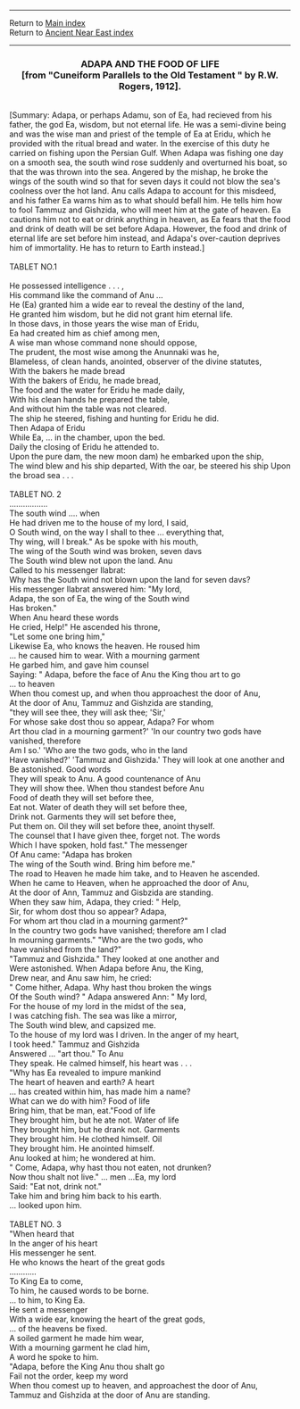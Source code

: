 <body>
 <hr>
 Return to <a href="../index.htm">Main index</a><br>
 Return to <a href="index.htm">Ancient Near East index</a><br>
 <hr>
 <center>
 <h3>
 ADAPA AND THE FOOD OF LIFE<br>
 [from "Cuneiform Parallels to the Old Testament " by R.W. Rogers, 1912].<br>
 </h3>
 </center>
 <br>
 [Summary: Adapa, or perhaps Adamu, son of Ea, had recieved from his father, the god Ea, wisdom, but not eternal life.
 He was a semi-divine being and was the wise man and priest of the temple of Ea at Eridu, which he provided with the ritual bread and water.  
 In the exercise of this duty he carried on fishing upon the Persian Gulf.  
 When Adapa was fishing one day on a smooth sea, the south wind rose suddenly and overturned his boat, so that the was thrown into the sea.  
 Angered by the mishap, he broke the wings of the south wind so that for seven days it could not blow the sea's coolness over the hot land.  
 Anu calls Adapa to account for this misdeed, and his father Ea warns him as to what should befall him.  
 He tells him how to fool Tammuz and Gishzida, who will meet him at the gate of heaven.  
 Ea cautions him not to eat or drink anything in heaven, as Ea fears that the food and drink of death will be set before Adapa.  
 However, the food and drink of eternal life are set before him instead, and Adapa's over-caution deprives him of immortality.  
 He has to return to Earth instead.]<br>
 <br>
 TABLET NO.1<br>
 <br>
 He possessed intelligence . . . ,<br>
 His command like the command of Anu ...<br>
 He (Ea) granted him a wide ear to reveal the destiny of the land,<br>
 He granted him wisdom, but he did not grant him eternal life.<br>
 In those davs, in those years the wise man of Eridu,<br>
 Ea had created him as chief among men,<br>
 A wise man whose command none should oppose,<br>
 The prudent, the most wise among the Anunnaki was he,<br>
 Blameless, of clean hands, anointed, observer of the divine statutes,<br>
 With the bakers he made bread<br>
 With the bakers of Eridu, he made bread,<br>
 The food and the water for Eridu he made daily,<br>
 With his clean hands he prepared the table,<br>
 And without him the table was not cleared.<br>
 The ship he steered, fishing and hunting for Eridu he did.<br>
 Then Adapa of Eridu<br>
 While Ea, ... in the chamber, upon the bed.<br>
 Daily the closing of Eridu he attended to.<br>
 Upon the pure dam, the new moon dam) he embarked upon the ship,<br>
 The wind blew and his ship departed, With the oar, be steered his ship Upon the broad sea . . .<br>
 <br>
 TABLET NO. 2<br>
 .................<br>
 The south wind ....  when<br>
 He had driven me to the house of my lord, I said,<br>
 O South wind, on the way I shall to thee  ... everything that,<br>
 Thy wing, will I break." As be spoke with his mouth,<br>
 The wing of the South wind was broken, seven davs<br>
 The South wind blew not upon the land.  Anu<br>
 Called to his messenger Ilabrat:<br>
 Why has the South wind not blown upon the land for seven davs?<br>
 His messenger Ilabrat answered him: "My lord,<br>
 Adapa, the son of Ea, the wing of the South wind<br>
 Has broken."<br>
 When Anu heard these words<br>
 He cried, Help!" He ascended his throne,<br>
 "Let some one bring him,"<br>
 Likewise Ea, who knows the heaven.  He roused him<br>
 ... he caused him to wear.  With a mourning garment<br>
 He garbed him, and gave him counsel<br>
 Saying: " Adapa, before the face of Anu the King thou art to go<br>
 ... to heaven<br>
 When thou comest up, and when thou approachest the door of Anu,<br>
 At the door of Anu, Tammuz and Gishzida are standing,<br>
 "they will see thee, they will ask thee; 'Sir,'<br>
 For whose sake dost thou so appear, Adapa?  For whom<br>
 Art thou clad in a mourning garment?' 'In our country two gods have vanished, therefore<br>
 Am I so.' 'Who are the two gods, who in the land<br>
 Have vanished?' 'Tammuz and Gishzida.' They will look at one another and<br>
 Be astonished.  Good words<br>
 They will speak to Anu.  A good countenance of Anu<br>
 They will show thee.  When thou standest before Anu<br>
 Food of death they will set before thee,<br>
 Eat not.  Water of death they will set before thee,<br>
 Drink not. Garments they will set before thee,<br>
 Put them on.  Oil they will set before thee, anoint thyself.<br>
 The counsel that I have given thee, forget not.  The words<br>
 Which I have spoken, hold fast." The messenger<br>
 Of Anu came: "Adapa has broken<br>
 The wing of the South wind.  Bring him before me."<br>
 The road to Heaven he made him take, and to Heaven he ascended.<br>
 When he came to Heaven, when he approached the door of Anu,<br>
 At the door of Ann, Tammuz and Gisbzida are standing.<br>
 When they saw him, Adapa, they cried: " Help,<br>
 Sir, for whom dost thou so appear?  Adapa,<br>
 For whom art thou clad in a mourning garment?"<br>
 In the country two gods have vanished; therefore am I clad<br>
 In mourning garments." "Who are the two gods, who<br>
 have vanished from the land?"<br>
 "Tammuz and Gishzida." They looked at one another and<br>
 Were astonished.  When Adapa before Anu, the King,<br>
 Drew near, and Anu saw him, he cried:<br>
 " Come hither, Adapa.  Why hast thou broken the wings<br>
 Of the South wind?  " Adapa answered Ann: " My lord,<br>
 For the house of my lord in the midst of the sea,<br>
 I was catching fish.  The sea was like a mirror,<br>
 The South wind blew, and capsized me.<br>
 To the house of my lord was I driven.  In the anger of my heart,<br>
 I took heed." Tammuz and Gishzida<br>
 Answered ... "art thou." To Anu<br>
 They speak. He calmed himself, his heart was . . .<br>
 "Why has Ea revealed to impure mankind<br>
 The heart of heaven and earth? A heart<br>
 ... has created within him, has made him a name?<br>
 What can we do with him?  Food of life<br>
 Bring him, that be man, eat."Food of life<br>
 They brought him, but he ate not.  Water of life<br>
 They brought him, but he drank not.  Garments<br>
 They brought him.  He clothed himself.  Oil<br>
 They brought him.  He anointed himself.<br>
 Anu looked at him; he wondered at him.<br>
 " Come, Adapa, why hast thou not eaten, not drunken?<br>
 Now thou shalt not live." ... men ...Ea, my lord<br>
 Said: "Eat not, drink not."<br>
 Take him and bring him back to his earth.<br>
 ... looked upon him.<br>
 <br>
 TABLET NO. 3<br>
 "When heard that<br>
 In the anger of his heart<br>
 His messenger he sent.<br>
 He who knows the heart of the great gods<br>
 ............<br>
 To King Ea to come,<br>
 To him, he caused words to be borne.<br>
 ... to him, to King Ea.<br>
 He sent a messenger<br>
 With a wide ear, knowing the heart of the great gods,<br>
 ... of the heavens be fixed.<br>
 A soiled garment he made him wear,<br>
 With a mourning garment he clad him,<br>
 A word he spoke to him.<br>
 "Adapa, before the King Anu thou shalt go<br>
 Fail not the order, keep my word<br>
 When thou comest up to heaven, and approachest the door of Anu,<br>
 Tammuz and Gishzida at the door of Anu are standing.<br></body>